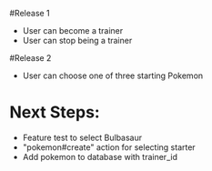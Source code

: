 #Release 1

* User can become a trainer
* User can stop being a trainer

#Release 2

* User can choose one of three starting Pokemon

# Next Steps:
* Feature test to select Bulbasaur
* "pokemon#create" action for selecting starter
* Add pokemon to database with trainer_id
